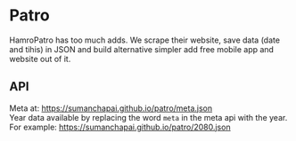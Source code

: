 # Patro
HamroPatro has too much adds. We scrape their website, save data (date and tihis) in JSON and build alternative simpler add free mobile app and website out of it.

## API
Meta at: <https://sumanchapai.github.io/patro/meta.json>\
Year data available by replacing the word `meta` in the meta api with the year.
For example: <https://sumanchapai.github.io/patro/2080.json>
